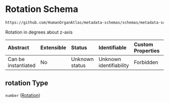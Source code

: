 # Rotation Schema

```txt
https://github.com/HumanOrganAtlas/metadata-schemas/schemas/metadata-schemas.json#/$defs/Registration/properties/rotation
```

Rotation in degrees about z-axis

| Abstract            | Extensible | Status         | Identifiable            | Custom Properties | Additional Properties | Access Restrictions | Defined In                                                                   |
| :------------------ | :--------- | :------------- | :---------------------- | :---------------- | :-------------------- | :------------------ | :--------------------------------------------------------------------------- |
| Can be instantiated | No         | Unknown status | Unknown identifiability | Forbidden         | Allowed               | none                | [metadata-schema.json\*](../out/metadata-schema.json "open original schema") |

## rotation Type

`number` ([Rotation](metadata-schema-defs-registration-properties-rotation.md))
